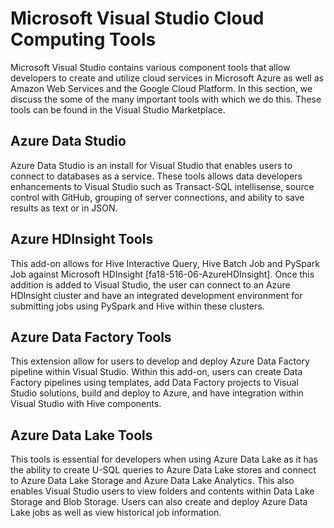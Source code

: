 # Microsoft Visual Studio Cloud Computing Tools


Microsoft Visual Studio contains various component tools that allow developers to create and utilize cloud services in Microsoft Azure as well as Amazon Web Services and the Google Cloud Platform. In this section, we discuss the some of the many important tools with which we do this. These tools can be found in the Visual Studio Marketplace.

## Azure Data Studio

Azure Data Studio is an install for Visual Studio that enables users to connect to databases as a service. These tools allows data developers enhancements to Visual Studio such as Transact-SQL intellisense, source control with GitHub, grouping of server connections, and ability to save results as text or in JSON.


## Azure HDInsight Tools

This add-on allows for Hive Interactive Query, Hive Batch Job and PySpark Job against Microsoft HDInsight [fa18-516-06-AzureHDInsight]. Once this addition is added to Visual Studio, the user can connect to an Azure HDInsight cluster and have an integrated development environment for submitting jobs using PySpark and Hive within these clusters. 


## Azure Data Factory Tools

This extension allow for users to develop and deploy Azure Data Factory pipeline within Visual Studio. Within this add-on, users can create Data Factory pipelines using templates, add Data Factory projects to Visual Studio solutions, build and deploy to Azure, and have integration within Visual Studio with Hive components.

## Azure Data Lake Tools

This tools is essential for developers when using Azure Data Lake as it has the ability to create U-SQL queries to Azure Data Lake stores and connect to Azure Data Lake Storage and Azure Data Lake Analytics. This also enables Visual Studio users to view folders and contents within Data Lake Storage and Blob Storage. Users can also create and deploy Azure Data Lake jobs as well as view historical job information.
